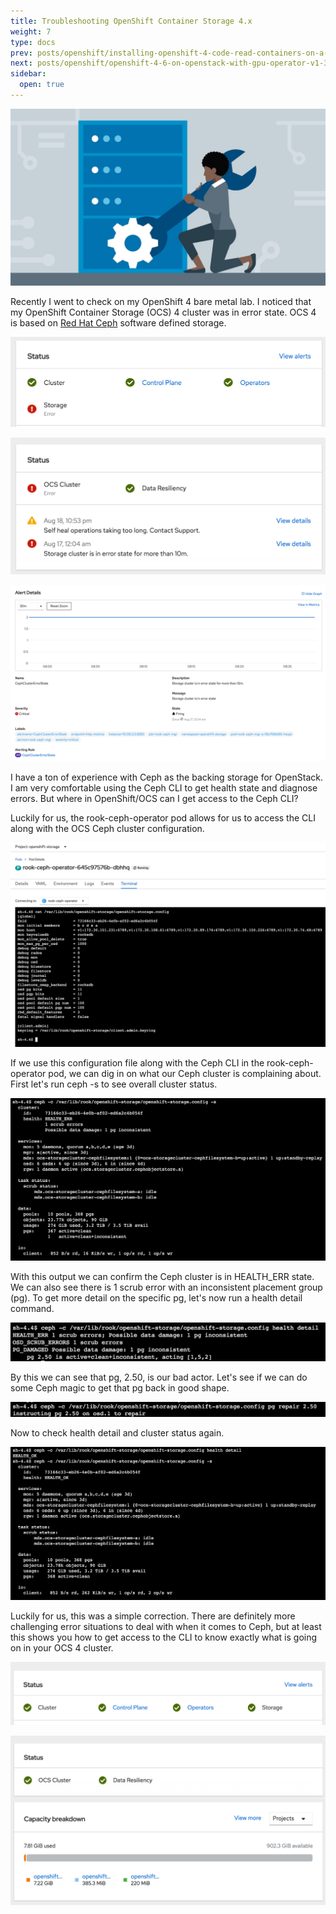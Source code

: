 ```yaml
---
title: Troubleshooting OpenShift Container Storage 4.x
weight: 7
type: docs
prev: posts/openshift/installing-openshift-4-code-read-containers-on-a-macbook-pro
next: posts/openshift/openshift-4-6-on-openstack-with-gpu-operator-v1-3
sidebar:
  open: true
---
```


![Troubleshooting Image](troubleshoot.jpg)

Recently I went to check on my OpenShift 4 bare metal lab. I noticed that my OpenShift Container Storage (OCS) 4 cluster was in error state. OCS 4 is based on [Red Hat Ceph](https://www.redhat.com/en/technologies/storage/ceph) software defined storage.

![Troubleshooting Image 1](troubleshoot-ceph-1.png)

![Troubleshooting Image 2](troubleshoot-ceph-2.png)

![Troubleshooting Image 3](troubleshoot-ceph-3.png)

I have a ton of experience with Ceph as the backing storage for OpenStack. I am very comfortable using the Ceph CLI to get health state and diagnose errors. But where in OpenShift/OCS can I get access to the Ceph CLI?

Luckily for us, the rook-ceph-operator pod allows for us to access the CLI along with the OCS Ceph cluster configuration.

![Troubleshooting Image 4](troubleshoot-ceph-4.png)

If we use this configuration file along with the Ceph CLI in the rook-ceph-operator pod, we can dig in on what our Ceph cluster is complaining about. First let's run ceph -s to see overall cluster status.

![Troubleshooting Image 5](troubleshoot-ceph-5.png)

With this output we can confirm the Ceph cluster is in HEALTH_ERR state. We can also see there is 1 scrub error with an inconsistent placement group (pg). To get more detail on the specific pg, let's now run a health detail command.

![Troubleshooting Image 6](troubleshoot-ceph-6.png)

By this we can see that pg, 2.50, is our bad actor. Let's see if we can do some Ceph magic to get that pg back in good shape.

![Troubleshooting Image 7](troubleshoot-ceph-7.png)

Now to check health detail and cluster status again.

![Troubleshooting Image 8](troubleshoot-ceph-8.png)

Luckily for us, this was a simple correction. There are definitely more challenging error situations to deal with when it comes to Ceph, but at least this shows you how to get access to the CLI to know exactly what is going on in your OCS 4 cluster.

![Troubleshooting Image 9](troubleshoot-ceph-9.png)

![Troubleshooting Image 10](troubleshoot-ceph-10.png)
